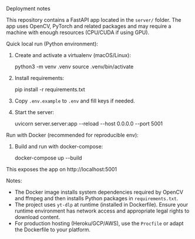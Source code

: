 Deployment notes

This repository contains a FastAPI app located in the `server/` folder. The app uses OpenCV, PyTorch and related packages and may require a machine with enough resources (CPU/CUDA if using GPU).

Quick local run (Python environment):

1. Create and activate a virtualenv (macOS/Linux):

   python3 -m venv .venv
   source .venv/bin/activate

2. Install requirements:

   pip install -r requirements.txt

3. Copy `.env.example` to `.env` and fill keys if needed.

4. Start the server:

   uvicorn server.server:app --reload --host 0.0.0.0 --port 5001

Run with Docker (recommended for reproducible env):

1. Build and run with docker-compose:

   docker-compose up --build

This exposes the app on http://localhost:5001

Notes:
- The Docker image installs system dependencies required by OpenCV and ffmpeg and then installs Python packages in `requirements.txt`.
- The project uses `yt-dlp` at runtime (installed in Dockerfile). Ensure your runtime environment has network access and appropriate legal rights to download content.
- For production hosting (Heroku/GCP/AWS), use the `Procfile` or adapt the Dockerfile to your platform.
